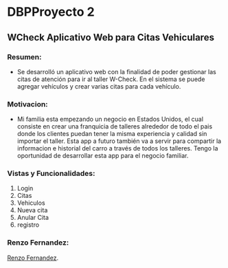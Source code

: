 # DBPProyecto 2
## WCheck Aplicativo Web para Citas Vehiculares
 ### Resumen: 
 - Se desarrolló un aplicativo web con la finalidad de poder gestionar las citas de atención para ir al taller W-Check. En el sistema se puede agregar vehículos y crear varias citas para cada vehículo.
 
 ### Motivacion:
 - Mi familia esta empezando un negocio en Estados Unidos, el cual consiste en crear una franquicia de talleres alrededor de todo el pais donde los clientes puedan tener la misma experiencia y calidad sin importar el taller. Esta app a futuro también va a servir para compartir la informacion e historial del carro a través de todos los talleres. Tengo la oportunidad de desarrollar esta app para el negocio familiar.

### Vistas y Funcionalidades:
1. Login
2. Citas
3. Vehiculos
4. Nueva cita
5. Anular Cita
6. registro
 
 ### Renzo Fernandez: 
 [Renzo Fernandez](https://github.com/renzofernandezutec).

